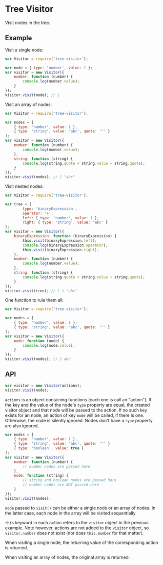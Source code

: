 # Tree Visitor

Visit nodes in the tree.

## Example

Visit a single node:

```javascript
var Visitor = require('tree-visitor');

var node = { type: 'number', value: 1 };
var visitor = new Visitor({
	number: function (number) {
	    console.log(number.value);
	}
});
visitor.visit(node); // 1
```

Visit an array of nodes:

```javascript
var Visitor = require('tree-visitor');

var nodes = [
	{ type: 'number', value: 1 },
	{ type: 'string', value: 'abc', quote: '"' }
];
var visitor = new Visitor({
	number: function (number) {
	    console.log(number.value);
	},
	string: function (string) {
	    console.log(string.quote + string.value + string.quote);
	}
});
visitor.visit(nodes); // 1 "abc"
```

Visit nested nodes:

```javascript
var Visitor = require('tree-visitor');

var tree = {
		type: 'binaryExpression',
		operator: '+',
		left: { type: 'number', value: 1 },
		right: { type: 'string', value: 'abc' }
};
var visitor = new Visitor({
	binaryExpression: function (binaryExpression) {
		this.visit(binaryExpression.left);
		console.log(binaryExpression.operator);
		this.visit(binaryExpression.right);
	},
	number: function (number) {
	    console.log(number.value);
	},
	string: function (string) {
	    console.log(string.quote + string.value + string.quote);
	}
});
visitor.visit(tree); // 1 + "abc"
```

One function to rule them all:

```javascript
var Visitor = require('tree-visitor');

var nodes = [
	{ type: 'number', value: 1 },
	{ type: 'string', value: 'abc', quote: '"' }
];
var visitor = new Visitor({
	node: function (node) {
		console.log(node.value);
	}
});
visitor.visit(nodes); // 1 abc
```

## API

```javascript
var visitor = new Visitor(actions);
visitor.visit(node);
```

`actions` is an object containing functions (each one is call an "action"). If the key and the value of the node's `type` property are equal, the created visitor object and that node will be passed to the action. If no such key exists for an node, an action of key `node` will be called, if there is one. Otherwise, the node is silently ignored. Nodes don't have a `type` property are also ignored.

```javascript
var nodes = [
	{ type: 'number', value: 1 },
	{ type: 'string', value: 'abc', quote: '"' }
	{ type: 'boolean', value: true }
];
var visitor = new Visitor({
	number: function (number) {
	    // number nodes are passed here
	},
	node: function (string) {
	    // string and boolean nodes are passed here
	    // number nodes are NOT passed here
	}
});
visitor.visit(nodes);
```

`node` passed to `visit()` can be either a single node or an array of nodes. In the latter case, each node in the array will be visited sequentially.

`this` keyword in each action refers to the `visitor` object in the previous example. Note however, actions are not added to the `visitor` object, so `visitor.number` does not exist (nor does `this.number` for that matter).

When visiting a single node, the returning value of the corresponding action is returned.

When visiting an array of nodes, the original array is returned.